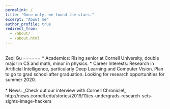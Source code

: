 ```yaml
---
permalink: /
title: "Once only, we found the stars."
excerpt: "About me"
author_profile: true
redirect_from: 
  - /about/
  - /about.html
---
```


<br>
Zeqi Gu
======
* Academics: Rising senior at Cornell University, double major in CS and math, minor in physics.
* Career Interests: Research in Artificial Intelligence, particularly Deep Learning and Computer Vision. Plan to go to grad school after graduation. Looking for research opportunities for summer 2020.
<br>
<br>
* News: _Check out our interview with Cornell Chronicle!_ http://news.cornell.edu/stories/2019/11/cs-undergrads-research-sets-sights-image-hackers